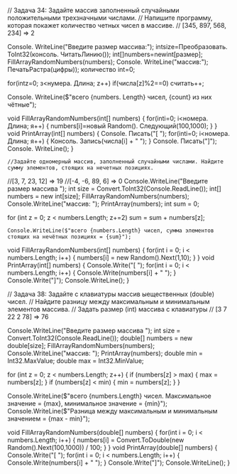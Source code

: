 // Задача 34: Задайте массив заполненный случайными положительными трехзначными числами.
// Напишите программу, которая покажет количество четных чисел в массиве.
// [345, 897, 568, 234] => 2

Console. WriteLine("Введите размер массива:");
intsize=Преобразовать. ToInt32(консоль. ЧитатьЛинию());
int[]numbers=newint[размер];
FillArrayRandomNumbers(numbers);
Console. WriteLine("массив:");
ПечатьРастра(цифры));
количество int=0;

for(intz=0; з<нумера. Длина; z++)
if(числа[z]%2==0)
считать++;

Console. WriteLine($"всего {numbers. Length} чисел, {count} из них чётные");

void FillArrayRandomNumbers(int[] numbers)
{
    for(inti=0; i<номера. Длина; я++)
    {
        numbers[i]=новый Random(). Следующий(100,1000);
    }
}
void PrintArray(int[] numbers)
{
    Console. Писать("[ ");
    for(inti=0; i<номера. Длина; я++)
    {
        Консоль. Запись(числа[i] + " ");
    }
    Console. Писать("]");
    Console. WriteLine();
    }
    
    
    //Задайте одномерный массив, заполненный случайными числами. Найдите сумму элементов, стоящих на нечетных позициях.
//[3, 7, 23, 12] => 19
//[-4, -6, 89, 6] => 0
Console.WriteLine("Введите размер массива  ");
int size = Convert.ToInt32(Console.ReadLine());
int[] numbers = new int[size];
FillArrayRandomNumbers(numbers);
Console.WriteLine("массив: ");
PrintArray(numbers);
int sum = 0;

for (int z = 0; z < numbers.Length; z+=2)
    sum = sum + numbers[z];

    Console.WriteLine($"всего {numbers.Length} чисел, сумма элементов cтоящих на нечётных позициях = {sum}");

void FillArrayRandomNumbers(int[] numbers)
{
    for(int i = 0; i < numbers.Length; i++)
        {
            numbers[i] = new Random().Next(1,10);
        }
}
void PrintArray(int[] numbers)
{
    Console.Write("[ ");
    for(int i = 0; i < numbers.Length; i++)
        {
            Console.Write(numbers[i] + " ");
        }
    Console.Write("]");
    Console.WriteLine();
}


// Задача 38: Задайте с клавиатуры массив ыещественных (double) чисел.
// Найдите разницу между максимальным и минимальным элементов массива.
// Задать размер (int) массива с клавиатуры
// [3 7 22 2 78] => 76

Console.WriteLine("Введите размер массива  ");
int size = Convert.ToInt32(Console.ReadLine());
double[] numbers = new double[size];
FillArrayRandomNumbers(numbers);
Console.WriteLine("массив: ");
PrintArray(numbers);
double min = Int32.MaxValue;
double max = Int32.MinValue;

for (int z = 0; z < numbers.Length; z++)
{
    if (numbers[z] > max)
        {
            max = numbers[z];
        }
    if (numbers[z] < min)
        {
            min = numbers[z];
        }
}

Console.WriteLine($"всего {numbers.Length} чисел. Максимальное значение = {max}, минимальное значение = {min}");
Console.WriteLine($"Разница между максимальным и минимальным значением = {max - min}");

void FillArrayRandomNumbers(double[] numbers)
{
    for(int i = 0; i < numbers.Length; i++)
        {
            numbers[i] = Convert.ToDouble(new Random().Next(100,1000)) / 100;
        }
}
void PrintArray(double[] numbers)
{
    Console.Write("[ ");
    for(int i = 0; i < numbers.Length; i++)
        {
            Console.Write(numbers[i] + " ");
        }
    Console.Write("]");
    Console.WriteLine();
}
